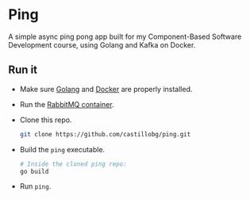 # Ping

A simple async ping pong app built for my Component-Based Software Development course, using Golang
and Kafka on Docker.

## Run it

- Make sure [Golang](https://golang.org/dl/) and
[Docker](https://docs.docker.com/engine/installation/) are properly installed.

- Run the [RabbitMQ container](https://hub.docker.com/_/rabbitmq/).

- Clone this repo.

  ```sh
  git clone https://github.com/castillobg/ping.git
  ```

- Build the `ping` executable.

  ```sh
  # Inside the cloned ping repo:
  go build
  ```

- Run `ping`.
